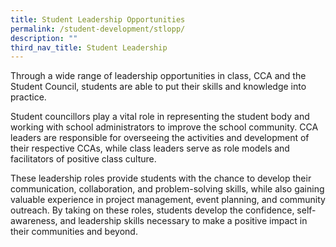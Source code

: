 ```yaml
---
title: Student Leadership Opportunities
permalink: /student-development/stlopp/
description: ""
third_nav_title: Student Leadership
---
```

Through a wide range of leadership opportunities in class, CCA and the Student Council, students are able to put their skills and knowledge into practice. 

Student councillors play a vital role in representing the student body and working with school administrators to improve the school community. CCA leaders are responsible for overseeing the activities and development of their respective CCAs, while class leaders serve as role models and facilitators of positive class culture. 

These leadership roles provide students with the chance to develop their communication, collaboration, and problem-solving skills, while also gaining valuable experience in project management, event planning, and community outreach. By taking on these roles, students develop the confidence, self-awareness, and leadership skills necessary to make a positive impact in their communities and beyond.